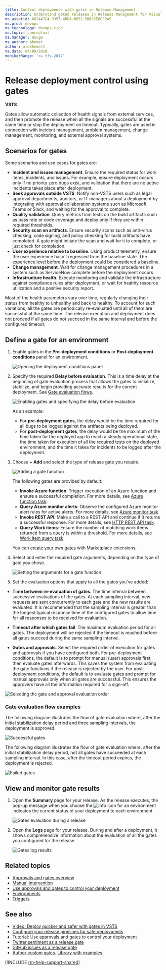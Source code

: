 ```yaml
---
title: Control deployments with gates in Release Management
description: Understand gated releases in Release Management for Visual Studio Team Services (VSTS) and Team Foundation Server (TFS)
ms.assetid: 0824A7C4-9353-4BDA-B652-5B826E0EF2A5
ms.prod: devops
ms.technology: devops-cicd
ms.topic: conceptual
ms.manager: douge
ms.author: ahomer
author: alexhomer1
ms.date: 04/09/2018
monikerRange: '>= tfs-2017'
---
```


# Release deployment control using gates 

**VSTS**

Gates allow automatic collection of health signals from external services, and then
promote the release when all the signals are successful at the same time or stop the
deployment on timeout. 
Typically, gates are used in connection with incident management, problem management,
change management, monitoring, and external approval systems. 

## Scenarios for gates

Some scenarios and use cases for gates are:

  * **Incident and issues management**. Ensure the required status for work items, incidents, and issues. For example, ensure deployment occurs only if no priority zero bugs exist, and validation that there are no active incidents takes place after deployment. 
  * **Seek approvals outside VSTS**. Notify non-VSTS users such as legal approval departments, auditors, or IT managers about a deployment by integrating with approval collaboration systems such as Microsoft Teams or Slack, and waiting for the approval to complete.
  * **Quality validation**. Query metrics from tests on the build artifacts such as pass rate or code coverage and deploy only if they are within required thresholds.
  * **Security scan on artifacts**. Ensure security scans such as anti-virus checking, code signing, and policy checking for build artifacts have completed. A gate might initiate the scan and wait for it to complete, or just check for completion.
  * **User experience relative to baseline**. Using product telemetry, ensure the user experience hasn't regressed from the baseline state. The experience level before the deployment could be considered a baseline.
  * **Change management**. Wait for change management procedures in a system such as ServiceNow complete before the deployment occurs.
  * **Infrastructure health**. Execute monitoring and validate the infrastructure against compliance rules after deployment, or wait for healthy resource utilization and a positive security report.

Most of the health parameters vary over time, regularly changing their status from healthy to unhealthy and back to healthy. 
To account for such variations, all the gates are periodically re-evaluated until all of them are successful at the same time. 
The release execution and deployment does not proceed if all gates do not succeed in the same interval and before the configured timeout.

## Define a gate for an environment

1. Enable gates in the **Pre-deployment conditions** or **Post-deployment conditions** panel for an environment. 

   ![Opening the deployment conditions panel](_img/gated-releases-01.png)

1. Specify the required **Delay before evaluation**. This is a time delay at the beginning of gate evaluation 
   process that allows the gates to initialize, stabilize, and begin providing accurate results
   for the current deployment. See [Gate evaluation flows](#eval-examples).

   ![Enabling gates and specifying the delay before evaluation](_img/gated-releases-01a.png)

   As an example:

   * For **pre-deployment gates**, the delay would be the time required for all bugs to be logged
     against the artifacts being deployed.  
   * For **post-deployment gates**, the delay would be the maximum of the time taken for the deployed app
     to reach a steady operational state, the time taken for execution of all the required tests on
     the deployed environment, and the time it takes for incidents to be logged after the deployment.<p />

1. Choose **+ Add** and select the type of release gate you require.

   ![Adding a gate function](_img/add-gates.png)

   The following gates are provided by default:

   * **Invoke Azure function**: Trigger execution of an Azure function and ensure a successful completion.
     For more details, see [Azure function task](../../tasks/utility/azure-function.md).
   * **Query Azure monitor alerts**: Observe the configured Azure monitor alert rules for active alerts.
     For more details, see [Azure monitor task](../../tasks/utility/azure-monitor.md).
   * **Invoke REST API**: Make a call to a REST API and continue if it returns a successful response.
     For more details, see [HTTP REST API task](../../tasks/utility/http-rest-api.md).
   * **Query Work items**: Ensure the number of matching work items returned from a query is within a threshold.
     For more details, see [Work item query task](../../tasks/utility/work-item-query.md).

   You can [create your own gates](https://github.com/Microsoft/vsts-tasks/blob/master/docs/authoring/gates.md) with Marketplace extensions.
   
1. Select and enter the required gate arguments, depending on the type of gate you chose.

   ![Setting the arguments for a gate function](_img/query-workitems.png)

1.  Set the evaluation options that apply to all the gates you've added:

   * **Time between re-evaluation of gates**. The time interval between successive evaluations of 
     the gates. At each sampling interval, new requests are sent concurrently to each gate
     and the new results are evaluated. It is recommended that the sampling interval is greater than the longest
     typical response time of the configured gates to allow time for all responses to be received for evaluation.     

   * **Timeout after which gates fail**. The maximum evaluation period for all gates. 
     The deployment will be rejected if the timeout is reached before all gates succeed during the same sampling interval. 

   * **Gates and approvals**. Select the required order of execution for gates and approvals if you have configured both.
     For pre-deployment conditions, the default is to prompt for manual (user) approvals first, then evaluate gates afterwards.
     This saves the system from evaluating the gate functions if the release is rejected by the user. 
     For post-deployment conditions, the default is to evaluate gates and prompt for manual approvals only when all gates are successful.
     This ensures the approvers have all the information required for a sign-off. 

   ![Selecting the gate and approval evaluation order](_img/gated-releases-04.png)
   
### Gate evaluation flow examples

<a name="eval-examples"></a>The following diagram illustrates the flow of gate evaluation where, after the
initial stabilization delay period and three sampling intervals, the deployment is approved.

![Successful gates](_img/gate-results-pass.png)

The following diagram illustrates the flow of gate evaluation where, after the
initial stabilization delay period, not all gates have succeeded at each sampling interval. In
this case, after the timeout period expires, the deployment is rejected.

![Failed gates](_img/gate-results-fail.png)

## View and monitor gate results
 
1. Open the **Summary** page for your release. As the release executes, the pop-up message when you choose
   the ![info](_img/info-icon.png) icon for an environment indicates the current status of your deployment to each environment.

   ![Gates evaluation during a release](_img/waiting-on-delay-before-evaluation.png)

1. Open the **Logs** page for your release. During and after a deployment, it shows comprehensive information
about the evaluation of all the gates you configured for the release.

   ![Gates log results ](_img/logs-page.png)

## Related topics

* [Approvals and gates overview](index.md)
* [Manual intervention](../../tasks/utility/manual-intervention.md)
* [Use approvals and gates to control your deployment](../../actions/deploy-using-approvals.md)
* [Environments](../environments.md)
* [Triggers](../triggers.md)

## See also

* [Video: Deploy quicker and safer with gates in VSTS](https://channel9.msdn.com/Events/Connect/2017/T181)
* [Configure your release pipelines for safe deployments](https://blogs.msdn.microsoft.com/visualstudioalm/2017/04/24/configuring-your-release-pipelines-for-safe-deployments/)
* [Tutorial: Use approvals and gates to control your deployment](../../actions/deploy-using-approvals.md)
* [Twitter sentiment as a release gate](https://blogs.msdn.microsoft.com/bharry/2017/12/15/twitter-sentiment-as-a-release-gate/)
* [GitHub issues as a release gate](https://www.visualstudiogeeks.com/DevOps/github-issues-as-deployment-gate-in-vsts-rm)
* [Author custom gates](https://github.com/Microsoft/vsts-tasks/blob/master/docs/authoring/gates.md). [Library with examples](https://github.com/Microsoft/vsts-rm-extensions/tree/master/ServerTaskHelper/DistributedTask.ServerTask.Remote.Common) 


[!INCLUDE [rm-help-support-shared](../../_shared/rm-help-support-shared.md)]
